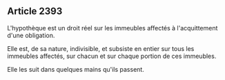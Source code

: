 Article 2393
----
L'hypothèque est un droit réel sur les immeubles affectés à l'acquittement d'une
obligation.

Elle est, de sa nature, indivisible, et subsiste en entier sur tous les
immeubles affectés, sur chacun et sur chaque portion de ces immeubles.

Elle les suit dans quelques mains qu'ils passent.
